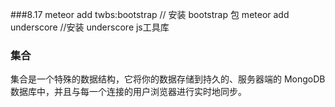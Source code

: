 ###8.17 
	meteor add twbs:bootstrap	// 安装 bootstrap 包
	meteor add underscore		//安装 underscore js工具库

### 集合
集合是一个特殊的数据结构，它将你的数据存储到持久的、服务器端的 MongoDB 数据库中，并且与每一个连接的用户浏览器进行实时地同步。
